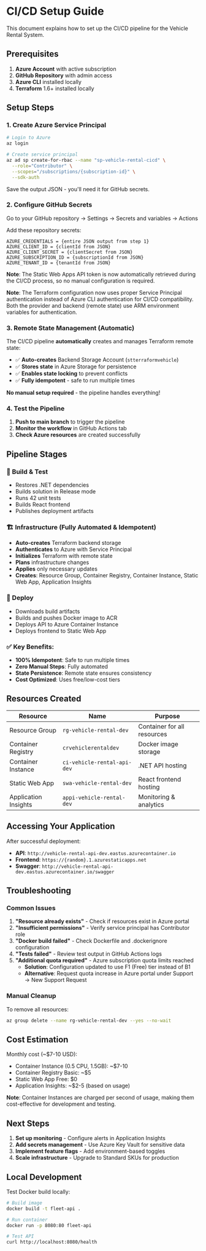 # CI/CD Setup Guide

This document explains how to set up the CI/CD pipeline for the Vehicle Rental System.

## Prerequisites

1. **Azure Account** with active subscription
2. **GitHub Repository** with admin access
3. **Azure CLI** installed locally
4. **Terraform** 1.6+ installed locally

## Setup Steps

### 1. Create Azure Service Principal

```bash
# Login to Azure
az login

# Create service principal
az ad sp create-for-rbac --name "sp-vehicle-rental-cicd" \
  --role="Contributor" \
  --scopes="/subscriptions/{subscription-id}" \
  --sdk-auth
```

Save the output JSON - you'll need it for GitHub secrets.

### 2. Configure GitHub Secrets

Go to your GitHub repository → Settings → Secrets and variables → Actions

Add these repository secrets:

```
AZURE_CREDENTIALS = {entire JSON output from step 1}
AZURE_CLIENT_ID = {clientId from JSON}
AZURE_CLIENT_SECRET = {clientSecret from JSON}
AZURE_SUBSCRIPTION_ID = {subscriptionId from JSON}
AZURE_TENANT_ID = {tenantId from JSON}
```

**Note**: The Static Web Apps API token is now automatically retrieved during the CI/CD process, so no manual configuration is required.

**Note**: The Terraform configuration now uses proper Service Principal authentication instead of Azure CLI authentication for CI/CD compatibility. Both the provider and backend (remote state) use ARM environment variables for authentication.

### 3. Remote State Management (Automatic)

The CI/CD pipeline **automatically** creates and manages Terraform remote state:

- ✅ **Auto-creates** Backend Storage Account (`stterraformvehicle`)
- ✅ **Stores state** in Azure Storage for persistence
- ✅ **Enables state locking** to prevent conflicts
- ✅ **Fully idempotent** - safe to run multiple times

**No manual setup required** - the pipeline handles everything!

### 4. Test the Pipeline

1. **Push to main branch** to trigger the pipeline
2. **Monitor the workflow** in GitHub Actions tab
3. **Check Azure resources** are created successfully

## Pipeline Stages

### 🔨 Build & Test
- Restores .NET dependencies
- Builds solution in Release mode
- Runs 42 unit tests
- Builds React frontend
- Publishes deployment artifacts

### 🏗️ Infrastructure (Fully Automated & Idempotent)
- **Auto-creates** Terraform backend storage
- **Authenticates** to Azure with Service Principal
- **Initializes** Terraform with remote state
- **Plans** infrastructure changes
- **Applies** only necessary updates
- **Creates**: Resource Group, Container Registry, Container Instance, Static Web App, Application Insights

### 🚀 Deploy
- Downloads build artifacts
- Builds and pushes Docker image to ACR
- Deploys API to Azure Container Instance
- Deploys frontend to Static Web App

### ✅ **Key Benefits:**
- **100% Idempotent**: Safe to run multiple times
- **Zero Manual Steps**: Fully automated
- **State Persistence**: Remote state ensures consistency
- **Cost Optimized**: Uses free/low-cost tiers

## Resources Created

| Resource | Name | Purpose |
|----------|------|---------|
| Resource Group | `rg-vehicle-rental-dev` | Container for all resources |
| Container Registry | `crvehiclerentaldev` | Docker image storage |
| Container Instance | `ci-vehicle-rental-api-dev` | .NET API hosting |
| Static Web App | `swa-vehicle-rental-dev` | React frontend hosting |
| Application Insights | `appi-vehicle-rental-dev` | Monitoring & analytics |

## Accessing Your Application

After successful deployment:

- **API**: `http://vehicle-rental-api-dev.eastus.azurecontainer.io`
- **Frontend**: `https://{random}.1.azurestaticapps.net`
- **Swagger**: `http://vehicle-rental-api-dev.eastus.azurecontainer.io/swagger`

## Troubleshooting

### Common Issues

1. **"Resource already exists"** - Check if resources exist in Azure portal
2. **"Insufficient permissions"** - Verify service principal has Contributor role
3. **"Docker build failed"** - Check Dockerfile and .dockerignore configuration
4. **"Tests failed"** - Review test output in GitHub Actions logs
5. **"Additional quota required"** - Azure subscription quota limits reached
   - **Solution**: Configuration updated to use F1 (Free) tier instead of B1
   - **Alternative**: Request quota increase in Azure portal under Support → New Support Request

### Manual Cleanup

To remove all resources:

```bash
az group delete --name rg-vehicle-rental-dev --yes --no-wait
```

## Cost Estimation

Monthly cost (~$7-10 USD):
- Container Instance (0.5 CPU, 1.5GB): ~$7-10
- Container Registry Basic: ~$5
- Static Web App Free: $0
- Application Insights: ~$2-5 (based on usage)

**Note**: Container Instances are charged per second of usage, making them cost-effective for development and testing.

## Next Steps

1. **Set up monitoring** - Configure alerts in Application Insights
2. **Add secrets management** - Use Azure Key Vault for sensitive data
3. **Implement feature flags** - Add environment-based toggles
4. **Scale infrastructure** - Upgrade to Standard SKUs for production

## Local Development

Test Docker build locally:

```bash
# Build image
docker build -t fleet-api .

# Run container
docker run -p 8080:80 fleet-api

# Test API
curl http://localhost:8080/health
```